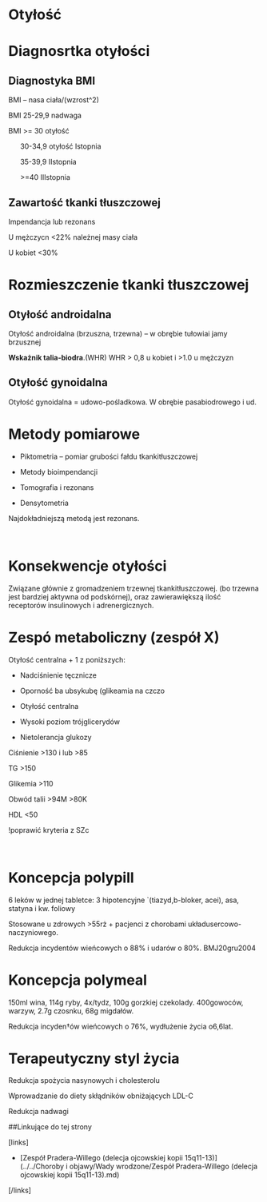 # Otyłość

# Diagnosrtka otyłości

## Diagnostyka BMI

BMI – nasa ciała/(wzrost^2)

BMI 25-29,9 nadwaga

BMI >= 30 otyłość

      30-34,9 otyłość Istopnia

      35-39,9 IIstopnia

      >=40 IIIstopnia



## Zawartość tkanki tłuszczowej

Impendancja lub rezonans

U mężczycn <22% należnej masy ciała

U kobiet <30%



# Rozmieszczenie tkanki tłuszczowej

## Otyłość androidalna

Otyłość androidalna (brzuszna, trzewna) – w obrębie tułowiai jamy brzusznej

**Wskażnik talia-biodra**.(WHR) WHR > 0,8 u kobiet i >1.0 u mężczyzn



## Otyłość gynoidalna

Otyłość gynoidalna = udowo-pośladkowa. W obrębie pasabiodrowego i ud.



# Metody pomiarowe

- Piktometria – pomiar grubości fałdu tkankitłuszczowej

- Metody bioimpendancji

- Tomografia i rezonans

- Densytometria

Najdokładniejszą metodą jest rezonans.

 

# Konsekwencje otyłości

Związane głównie z gromadzeniem trzewnej tkankitłuszczowej. (bo trzewna jest bardziej aktywna od podskórnej), oraz zawierawiększą ilość receptorów insulinowych i adrenergicznych.



# Zespó metaboliczny (zespół X)

Otyłość centralna + 1 z poniższych:

- Nadciśnienie tęcznicze

- Oporność ba ubsykubę (glikeamia na czczo

- Otyłość centralna

- Wysoki poziom trójglicerydów

- Nietolerancja glukozy

Ciśnienie >130 i lub >85

TG >150

Glikemia >110

Obwód talii >94M >80K

HDL <50

!poprawić kryteria z SZc

 

# Koncepcja polypill

6 leków w jednej tabletce: 3 hipotencyjne `(tiazyd,b-bloker, acei), asa, statyna i kw. foliowy

Stosowane u zdrowych >55rż + pacjenci z chorobami układusercowo-naczyniowego.

Redukcja incydentów wieńcowych o 88% i udarów o 80%. BMJ20gru2004



# Koncepcja polymeal

150ml wina, 114g ryby, 4x/tydz, 100g gorzkiej czekolady. 400gowoców, warzyw, 2.7g czosnku, 68g migdałów. 

Redukcja incyden†ów wieńcowych o 76%, wydłużenie życia o6,6lat.



# Terapeutyczny styl życia

Redukcja spożycia nasynowych i cholesterolu

Wprowadzanie do diety skłądników obniżających LDL-C

Redukcja nadwagi



##Linkujące do tej strony

[links]

- [Zespół Pradera-Willego (delecja ojcowskiej kopii 15q11-13)](../../Choroby i objawy/Wady wrodzone/Zespół Pradera-Willego (delecja ojcowskiej kopii 15q11-13).md)


[/links]











